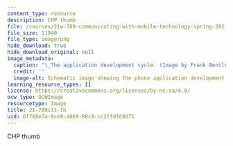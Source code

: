 ```yaml
---
content_type: resource
description: CHP thumb
file: /courses/21w-789-communicating-with-mobile-technology-spring-2011/6f768e7a8ce9a86908c4cc2ffdf68d71_21w-789s11-th.png
file_size: 11940
file_type: image/png
hide_download: true
hide_download_original: null
image_metadata:
  caption: "\_The application development cycle. (Image by Frank Bentley.)"
  credit: ''
  image-alt: Schematic image showing the phone application development cycle.
learning_resource_types: []
license: https://creativecommons.org/licenses/by-nc-sa/4.0/
ocw_type: OCWImage
resourcetype: Image
title: 21-789s11-th
uid: 6f768e7a-8ce9-a869-08c4-cc2ffdf68d71
---
```

CHP thumb